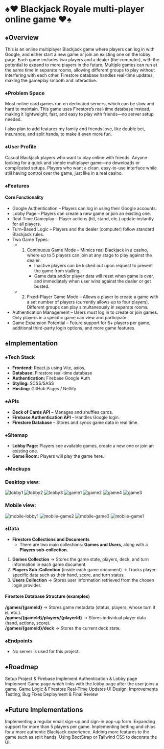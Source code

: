 # ♠️♥️ Blackjack Royale multi-player online game ♥️♠️


## ♠️Overview

This is an online multiplayer Blackjack game where players can log in with Google, and either start a new game or join an existing one on the lobby page. Each game includes two players and a dealer (the computer), with the potential to expand to more players in the future. Multiple games can run at the same time in separate rooms, allowing different groups to play without interfering with each other. Firestore database handles real-time updates, making the gameplay smooth and interactive.

### ♠️Problem Space

Most online card games run on dedicated servers, which can be slow and hard to maintain. This game uses Firestore’s real-time database instead, making it lightweight, fast, and easy to play with friends—no server setup needed.

I also plan to add features my family and friends love, like double bet, insurance, and split hands, to make it even more fun.

### ♠️User Profile

Casual Blackjack players who want to play online with friends.
Anyone looking for a quick and simple multiplayer game—no downloads or complicated setups.
Players who want a clean, easy-to-use interface while still having control over the game, just like in a real casino.

### ♠️Features

#### **Core Functionality**

- Google Authentication – Players can log in using their Google accounts.
- Lobby Page – Players can create a new game or join an existing one.
- Real-Time Gameplay – Player actions (hit, stand, etc.) update instantly for all players.
- Turn-Based Logic – Players and the dealer (computer) follow standard Blackjack rules.
- Two Game Types:
  - 1. Continuous Game Mode – Mimics real Blackjack in a casino, where up to 5 players can join at any stage to play against the dealer.
       - Inactive players can be kicked out upon request to prevent the game from stalling.
       - Game data and/or player data will reset when game is over, and immediately when user wins against the dealer or get busted.
  - 2. Fixed-Player Game Mode – Allows a player to create a game with a set number of players (currently allows up to four players). Different groups can play simultaneously in separate rooms.
- Authentication Management – Users must log in to create or join games. Only players in a specific game can view and participate.
- Game Expansion Potential – Future support for 5+ players per game, additional third-party login options, and more game features.

## ♠️Implementation

### ♠️Tech Stack

- **Frontend:** React.js using Vite, axios,
- **Database:** Firestore real-time database
- **Authentication:** Firebase Google Auth
- **Styling:** SCSS/SASS
- **Hosting:** GitHub Pages / Netlify

### ♠️APIs

- **Deck of Cards API** – Manages and shuffles cards.
- **Firebase Authentication API** – Handles Google login.
- **Firestore Database** – Stores and syncs game data in real time.

### ♠️Sitemap

- **Lobby Page:** Players see available games, create a new one or join an existing one.
- **Game Room:** Players will play the game here.

### ♠️Mockups

### Desktop view:

![lobby1](https://github.com/user-attachments/assets/32c2dfc2-a19b-4d91-9021-db2730b229ac)
![lobby2](https://github.com/user-attachments/assets/e47e2e31-d895-4b73-aa67-ea7bb2ac6544)
![lobby3](https://github.com/user-attachments/assets/0adc7434-e6c4-4f3a-8ccc-990ffc245139)
![game1](https://github.com/user-attachments/assets/b987a0f0-0d7c-474f-9cbf-4bbdc1a782e5)
![game2](https://github.com/user-attachments/assets/a5b82c51-6d3f-46f9-b864-b5ec6cf6c5ec)
![game4](https://github.com/user-attachments/assets/298ecba7-0f73-475e-8e2a-843f77762184)
![game3](https://github.com/user-attachments/assets/ea0e6cff-d520-49bb-89c9-1e612f2de0ae)

### Mobile view:
![mobile-lobby1](https://github.com/user-attachments/assets/671948e2-01e1-4a84-a5fe-b7651a832a50)
![mobile-game2](https://github.com/user-attachments/assets/c8a09fe3-b995-43a8-855d-b40e5eb288fc)
![mobile-game3](https://github.com/user-attachments/assets/1c991119-7098-4a5a-b302-cb0111bf2668)
![mobile-game1](https://github.com/user-attachments/assets/2ff51c24-e57c-4010-a290-4c823b20f2dc)

### ♠️Data

- **Firestore Collections and Documents**
  - There are two main collections: **Games and Users**, along with a **Players sub-collection**.

1. **Games Collection** → Stores the game state, players, deck, and turn information in each game document.
2. **Players Sub-Collection** (inside each game document) → Tracks player-specific data such as their hand, score, and turn status.
3. **Users Collection** → Stores user information retrieved from the chosen login provider.

#### Firestore Database Structure (examples)
**/games/{gameId}** → Stores game metadata (status, players, whose turn it is, etc.).  
**/games/{gameId}/players/{playerId}** → Stores individual player data (hand, actions, score).  
**/games/{gameId}/deck** → Stores the current deck state.  

### ♠️Endpoints

- No server is used for this project.

## ♠️Roadmap

Setup Project & Firebase
Implement Authentication & Lobby page
Implement Game page which links with the lobby page after the user joins a game,
Game Logic & Firestore Real-Time Updates UI Design, Improvements Testing, Bug Fixes
Deployment & Final Review

## ♠️Future Implementations

Implementing a regular email sign-up and sign-in pop-up form.
Expanding support for more than 5 players per game.
Implementing betting and chips for a more authentic Blackjack experience.
Adding more features to the game such as split hands.
Using BootStrap or Tailwind CSS to decorate the UI.
